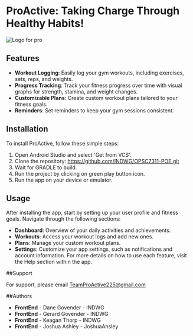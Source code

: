 # ProActive: Taking Charge Through Healthy Habits!
![Logo for pro](https://github.com/INDWG/OPSC7311-POE/assets/92745810/cca305bd-a969-4e85-af20-0d17f394f95a)

## Features

- **Workout Logging**: Easily log your gym workouts, including exercises, sets, reps, and weights.
- **Progress Tracking**: Track your fitness progress over time with visual graphs for strength, stamina, and weight changes.
- **Customizable Plans**: Create custom workout plans tailored to your fitness goals.
- **Reminders**: Set reminders to keep your gym sessions consistent.

## Installation

To install ProActive, follow these simple steps:

1. Open Android Studio and select 'Get from VCS'.
2. Clone the repository: https://github.com/INDWG/OPSC7311-POE.git
3. Wait for GRADLE to build.
4. Run the project by clicking on green play button icon.
5. Run the app on your device or emulator.

## Usage

After installing the app, start by setting up your user profile and fitness goals. Navigate through the following sections:

- **Dashboard**: Overview of your daily activities and achievements.
- **Workouts**: Access your workout logs and add new ones.
- **Plans**: Manage your custom workout plans.
- **Settings**: Customize your app settings, such as notifications and account information.
For more details on how to use each feature, visit the Help section within the app.

##Support

For support, please email TeamProActive225@gmail.com

##Authors

- **FrontEnd** - Dane Govender - INDWG
- **FrontEnd** - Gerard Govender - INDWG
- **FrontEnd** - Keagan Thorp - INDWG
- **FrontEnd** - Joshua Ashley - JoshuaAhsley
